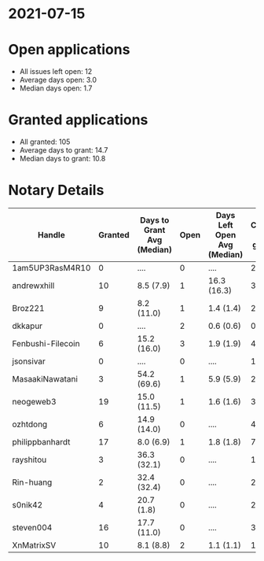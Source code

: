 2021-07-15
==========

# Open applications

- All issues left open: 12
- Average days open: 3.0
- Median days open: 1.7

# Granted applications

- All granted: 105
- Average days to grant: 14.7
- Median days to grant: 10.8

# Notary Details

| Handle            |   Granted | Days to Grant Avg (Median)   |   Open | Days Left Open Avg (Median)   |   Closed (no grant) |
|-------------------|-----------|------------------------------|--------|-------------------------------|---------------------|
| 1am5UP3RasM4R10   |         0 | ....                         |      0 | ....                          |                   2 |
| andrewxhill       |        10 | 8.5  (7.9)                   |      1 | 16.3  (16.3)                  |                  36 |
| Broz221           |         9 | 8.2  (11.0)                  |      1 | 1.4  (1.4)                    |                  27 |
| dkkapur           |         0 | ....                         |      2 | 0.6  (0.6)                    |                   0 |
| Fenbushi-Filecoin |         6 | 15.2  (16.0)                 |      3 | 1.9  (1.9)                    |                  40 |
| jsonsivar         |         0 | ....                         |      0 | ....                          |                  13 |
| MasaakiNawatani   |         3 | 54.2  (69.6)                 |      1 | 5.9  (5.9)                    |                  22 |
| neogeweb3         |        19 | 15.0  (11.5)                 |      1 | 1.6  (1.6)                    |                  37 |
| ozhtdong          |         6 | 14.9  (14.0)                 |      0 | ....                          |                  41 |
| philippbanhardt   |        17 | 8.0  (6.9)                   |      1 | 1.8  (1.8)                    |                  77 |
| rayshitou         |         3 | 36.3  (32.1)                 |      0 | ....                          |                  11 |
| Rin-huang         |         2 | 32.4  (32.4)                 |      0 | ....                          |                   2 |
| s0nik42           |         4 | 20.7  (1.8)                  |      0 | ....                          |                  20 |
| steven004         |        16 | 17.7  (11.0)                 |      0 | ....                          |                  34 |
| XnMatrixSV        |        10 | 8.1  (8.8)                   |      2 | 1.1  (1.1)                    |                  17 |